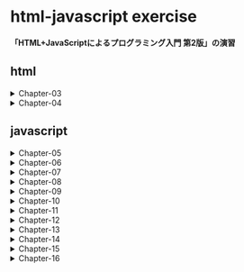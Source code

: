 # html-javascript exercise 
**「HTML+JavaScriptによるプログラミング入門 第2版」の演習**

## html
<details>
<summary>Chapter-03</summary>

### テーブル
- ex03-01.html テーブルの作成
- ex03-02.html テーブル要素の追加
- ex03-03.html 罫線の追加
- ex03-04.html スタイルの追加
- ex03-05.html 背景色の標準色の表示
- ex03-06.html テーブルの表示幅の変更
- ex03-07.html colタグの挙動確認 (span)
- ex03-08.html colタグの挙動確認 (style)
- ex03-09.html カラーコードによる色指定

### リスト
- ex03-10.html 要素の列挙
- ex03-11.html 順序付きリストの番号の変更
- ex03-12.html 順序なしリスト

### ハイパーリンク
- ex03-13.html ハイパーリンクの働きの確認

### イメージ
- ex03-14.html イメージの表示
- ex03-15.html イメージの表示 (ファイルがない場合)

### フォーム
- ex03-16.html フォームの作成
- ex03-17.html フォームの内容をメールで送る
- ex03-18.html フォームの作成

### その他のタグ
- 03-06.md

### チェッカー
- Pycharmにて確認

</details>
<details>
<summary>Chapter-04</summary>

### スタイルシート
- ex04-01.html 内部指定によるスタイルシート作成
- ex04-02.html div, spanを用いたスタイルシート作成
- ex04-03.html ツールチップの表示

### 様々なCSSプロパティ
- ex04-04.html 背景色の指定
- ex04-05.html 背景画像の指定
- ex04-06.html 背景色と背景画像の指定
- ex04-07.html 境界線の指定
- ex04-08.html 境界線の太さや色の指定
- ex04-09.html マージンの指定
- ex04-10.html パディングの指定
- ex04-11.html 領域の大きさの指定
- ex04-12.html 要素の表示形式を指定
- ex04-13.html 文字に関する指定
- ex04-14.html 行幅の指定
- ex04-15.html 文字列の指定
- ex04-16.html テキストの上下位置の指定
- ex04-17.html 画像とテキストの位置関係の指定
- ex04-18.html リストの行頭の指定
- ex04-19.html テーブルの指定
- ex04-20.html テーブルの境界線の指定

</details>

## javascript
<details>
<summary>Chapter-05</summary>

### JavaScriptの動作確認

- ex05-01.html JavaScriptの有効化
- ex05-02.html 簡単なJavaScriptの確認
- ex05-03.html alertの実装

</details>
<details>
<summary>Chapter-06</summary>

### 変数

- ex06-01.html 変数定義 
- ex06-02.html 存在しない変数がある時の挙動
- ex06-03.html 変数の内容を表示

### 配列

- ex06-04.html 配列の宣言
- ex06-05.html 配列の操作
- ex06-06.html 配列の要素数
- ex06-07.html 配列に関する練習問題
- ex06-08.html 配列に関する練習問題 (2)

### 関数

- ex06-09.html 関数の呼び出し
- ex06-10.html 関数の呼び出しの練習問題
- ex06-11.html 戻り値の受け取り
- ex06-12.html 引数で受け取る

</details>
<details>
<summary>Chapter-07</summary>

### 演算子

- ex07-01.html 算術演算子の働き
- ex07-02.html 代入演算子の働き
- ex07-03.html 比較演算子の働き
- ex07-04.html 論理演算子の働き

</details>
<details>
<summary>Chapter-08</summary>

### 判断

- ex08-01.html if文
- ex08-02.html if...else文
- ex08-03.html if...else if文
- ex08-04.html if...else if...else文
- ex08-05.html if文の練習問題
- ex08-06.html if文の練習問題 (2)
- ex08-07.html if文の練習問題 (3)
- ex08-08.html 条件演算子を使った分岐処理
- ex08-09.html switch文 
- ex08-10.html breakを外した時のswitch文

### 繰り返し

- ex08-11.html for文
- ex08-12.html for文 (1/10を10回足す)
- ex08-13.html while文
- ex08-14.html while文 (2)
- ex08-15.html do...while...文

### エラー処理

- ex08-16.html breakとcontinue
- ex08-17.html breakとcontinue (2)
- ex08-18.html try...catch文
- ex08-19.html try...catch文 (2)
- ex08-20.html throw文

</details>
<details>
<summary>Chapter-09</summary>

### 最大値のプログラム

- ex09-01.html 最大値を見つけるプログラム

</details>
<details>
<summary>Chapter-10</summary>

### テスト

- ex10-01.html テスト用プログラムの実行

### 配列の全要素の値の合計を求めるプログラム

- ex10-02.html 配列の全要素の値の合計を求めるプログラム
- ex10-03.html 配列の全要素の値の平均値を求めるプログラム

</details>
<details>
<summary>Chapter-11</summary>

### ソートのプログラム

- ex11-01.html 配列の要素を昇順にソートするプログラム
- ex11-02.html その動作確認

</details>
<details>
<summary>Chapter-12</summary>

### オブジェクト

- ex12-01.html documentオブジェクトの書き換え
- ex12-02.html documentオブジェクトの書き換え (2)
- ex12-03.html documentオブジェクトのプロパティの一部の確認
- ex12-04.html for...in文
- ex12-05.html documentオブジェクトのプロパティの確認

</details>
<details>
<summary>Chapter-13</summary>
</details>
<details>
<summary>Chapter-14</summary>
</details>
<details>
<summary>Chapter-15</summary>
</details>
<details>
<summary>Chapter-16</summary>
</details>
